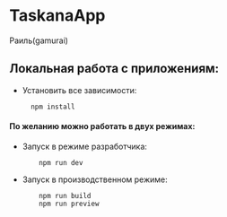 # TaskanaApp
Раиль(gamurai)

## Локальная работа с приложениям:
- Установить все зависимости:
  ```shell
    npm install
  ```
#### По желанию можно работать в двух режимах:
- Запуск в режиме разработчика:
    ```shell
        npm run dev
    ```
- Запуск в производственном режиме:
    ```shell
        npm run build
        npm run preview
    ```